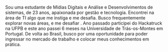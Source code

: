 Sou uma estudante de Mídias Digitais e Análise e Desenvolvimentos de sistemas, de 23 anos, apaixonada por gestão e tecnologia. Encontrei na área de TI algo que me instiga e me desafia. Busco frequentemente explorar novas áreas, e me desafiar . Ano passado participei do Hackatruck na UFPB e este ano passei 6 meses na Universidade de Trás-os-Montes em Portugal. De volta ao Brasil, busco por uma oportunidade para poder ingressar no mercado de trabalho e colocar meus conhecimentos em prática.
